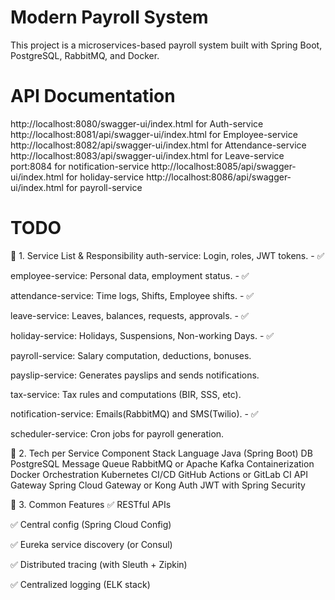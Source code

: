 # Modern Payroll System

This project is a microservices-based payroll system built with Spring Boot, PostgreSQL, RabbitMQ, and Docker.

# API Documentation
http://localhost:8080/swagger-ui/index.html for Auth-service
http://localhost:8081/api/swagger-ui/index.html for Employee-service
http://localhost:8082/api/swagger-ui/index.html for Attendance-service
http://localhost:8083/api/swagger-ui/index.html for Leave-service
port:8084 for notification-service
http://localhost:8085/api/swagger-ui/index.html for holiday-service
http://localhost:8086/api/swagger-ui/index.html for payroll-service

# TODO

🔹 1. Service List & Responsibility
auth-service: Login, roles, JWT tokens. - ✅

employee-service: Personal data, employment status. - ✅

attendance-service: Time logs, Shifts, Employee shifts. - ✅

leave-service: Leaves, balances, requests, approvals. - ✅

holiday-service: Holidays, Suspensions, Non-working Days. - ✅ 

payroll-service: Salary computation, deductions, bonuses.

payslip-service: Generates payslips and sends notifications.

tax-service: Tax rules and computations (BIR, SSS, etc).

notification-service: Emails(RabbitMQ) and SMS(Twilio). - ✅

scheduler-service: Cron jobs for payroll generation.

🔹 2. Tech per Service
Component	        Stack
Language	        Java (Spring Boot)
DB	                PostgreSQL
Message Queue	    RabbitMQ or Apache Kafka
Containerization	Docker
Orchestration	    Kubernetes
CI/CD	            GitHub Actions or GitLab CI
API Gateway	        Spring Cloud Gateway or Kong
Auth	            JWT with Spring Security

🔹 3. Common Features
✅ RESTful APIs

✅ Central config (Spring Cloud Config)

✅ Eureka service discovery (or Consul)

✅ Distributed tracing (with Sleuth + Zipkin)

✅ Centralized logging (ELK stack)

